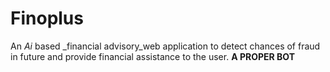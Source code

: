 # Finoplus
An *Ai* based _financial  advisory_web application to detect chances of fraud in future and provide financial assistance to the user.
**A PROPER BOT**
